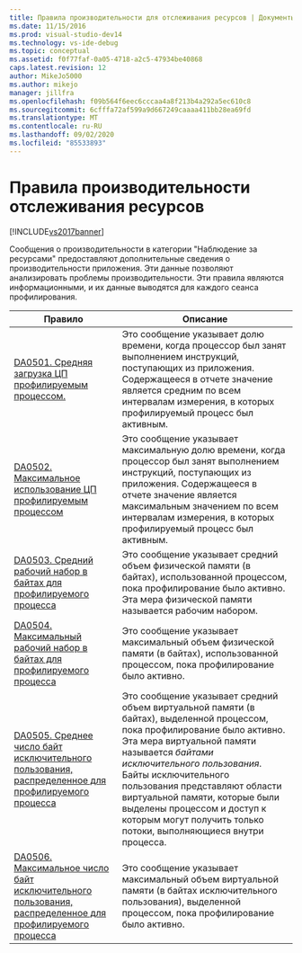 ```yaml
---
title: Правила производительности для отслеживания ресурсов | Документы Майкрософт
ms.date: 11/15/2016
ms.prod: visual-studio-dev14
ms.technology: vs-ide-debug
ms.topic: conceptual
ms.assetid: f0f77faf-0a05-4718-a2c5-47934be40868
caps.latest.revision: 12
author: MikeJo5000
ms.author: mikejo
manager: jillfra
ms.openlocfilehash: f09b564f6eec6cccaa4a8f213b4a292a5ec610c8
ms.sourcegitcommit: 6cfffa72af599a9d667249caaaa411bb28ea69fd
ms.translationtype: MT
ms.contentlocale: ru-RU
ms.lasthandoff: 09/02/2020
ms.locfileid: "85533893"
---
```

# <a name="resource-monitoring-performance-rules"></a>Правила производительности отслеживания ресурсов
[!INCLUDE[vs2017banner](../includes/vs2017banner.md)]

Сообщения о производительности в категории "Наблюдение за ресурсами" предоставляют дополнительные сведения о производительности приложения. Эти данные позволяют анализировать проблемы производительности. Эти правила являются информационными, и их данные выводятся для каждого сеанса профилирования.  
  
|Правило|Описание|  
|-|-|  
|[DA0501. Средняя загрузка ЦП профилируемым процессом.](../profiling/da0501-average-cpu-consumption-by-the-process-being-profiled.md)|Это сообщение указывает долю времени, когда процессор был занят выполнением инструкций, поступающих из приложения. Содержащееся в отчете значение является средним по всем интервалам измерения, в которых профилируемый процесс был активным.|  
|[DA0502. Максимальное использование ЦП профилируемым процессом](../profiling/da0502-maximum-cpu-consumption-by-the-process-being-profiled.md)|Это сообщение указывает максимальную долю времени, когда процессор был занят выполнением инструкций, поступающих из приложения. Содержащееся в отчете значение является максимальным значением по всем интервалам измерения, в которых профилируемый процесс был активным.|  
|[DA0503. Средний рабочий набор в байтах для профилируемого процесса](../profiling/da0503-average-working-set-in-bytes-for-the-process-being-profiled.md)|Это сообщение указывает средний объем физической памяти (в байтах), использованной процессом, пока профилирование было активно. Эта мера физической памяти называется рабочим набором.|  
|[DA0504. Максимальный рабочий набор в байтах для профилируемого процесса](../profiling/da0504-maximum-working-set-in-bytes-for-the-process-being-profiled.md)|Это сообщение указывает максимальный объем физической памяти (в байтах), использованной процессом, пока профилирование было активно.|  
|[DA0505. Среднее число байт исключительного пользования, распределенное для профилируемого процесса](../profiling/da0505-average-private-bytes-allocated-for-the-process-being-profiled.md)|Это сообщение указывает средний объем виртуальной памяти (в байтах), выделенной процессом, пока профилирование было активно. Эта мера виртуальной памяти называется *байтами исключительного пользования*. Байты исключительного пользования представляют области виртуальной памяти, которые были выделены процессом и доступ к которым могут получить только потоки, выполняющиеся внутри процесса.|  
|[DA0506. Максимальное число байт исключительного пользования, распределенное для профилируемого процесса](../profiling/da0506-maximum-private-bytes-allocated-for-the-process-being-profiled.md)|Это сообщение указывает максимальный объем виртуальной памяти (в байтах исключительного пользования), выделенной процессом, пока профилирование было активно.|
